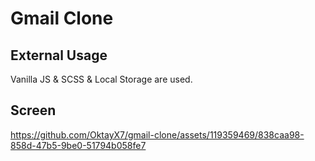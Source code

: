<h1>Gmail Clone</h1>


<h2> External Usage </h2>

Vanilla JS & SCSS & Local Storage are used. 

<h2> Screen </h2>

https://github.com/OktayX7/gmail-clone/assets/119359469/838caa98-858d-47b5-9be0-51794b058fe7

